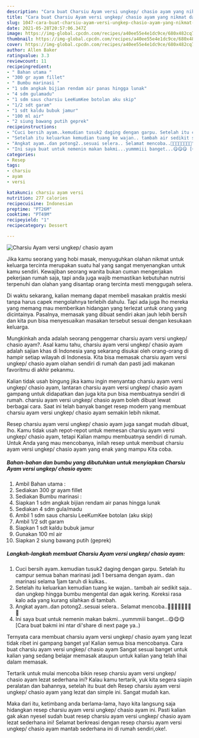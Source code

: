 ```yaml
---
description: "Cara buat Charsiu Ayam versi ungkep/ chasio ayam yang nikmat dan Mudah Dibuat"
title: "Cara buat Charsiu Ayam versi ungkep/ chasio ayam yang nikmat dan Mudah Dibuat"
slug: 1047-cara-buat-charsiu-ayam-versi-ungkep-chasio-ayam-yang-nikmat-dan-mudah-dibuat
date: 2021-05-28T20:57:06.347Z
image: https://img-global.cpcdn.com/recipes/a40ee55e4e1dc9ce/680x482cq70/charsiu-ayam-versi-ungkep-chasio-ayam-foto-resep-utama.jpg
thumbnail: https://img-global.cpcdn.com/recipes/a40ee55e4e1dc9ce/680x482cq70/charsiu-ayam-versi-ungkep-chasio-ayam-foto-resep-utama.jpg
cover: https://img-global.cpcdn.com/recipes/a40ee55e4e1dc9ce/680x482cq70/charsiu-ayam-versi-ungkep-chasio-ayam-foto-resep-utama.jpg
author: Allen Baker
ratingvalue: 3.3
reviewcount: 11
recipeingredient:
- " Bahan utama "
- "300 gr ayam fillet"
- " Bumbu marinasi "
- "1 sdm angkak bijian rendam air panas hingga lunak"
- "4 sdm gulamadu"
- "1 sdm saus charsiu LeeKumKee botolan aku skip"
- "1/2 sdt garam"
- "1 sdt kaldu bubuk jamur"
- "100 ml air"
- "2 siung bawang putih geprek"
recipeinstructions:
- "Cuci bersih ayam..kemudian tusuk2 daging dengan garpu. Setelah itu campur semua bahan marinasi jadi 1 bersama dengan ayam.. dan marinasi selama 1jam taruh di kulkas.."
- "Setelah itu keluarkan kemudian tuang ke wajan.. tambah air sedikit saja.. dan ungkep hingga bumbu mengental dan agak kering. Koreksi rasa kalo ada yang kurang silahkan di tambah."
- "Angkat ayam..dan potong2..sesuai selera.. Selamat mencoba..🙏🙏🥰🥰🤗🤗💪💪"
- "Ini saya buat untuk nemenin makan bakmi...yummmiii banget...😋😋😋 [Cara buat bakmi ini ntar di&#39;share di next page ya..)"
categories:
- Resep
tags:
- charsiu
- ayam
- versi

katakunci: charsiu ayam versi 
nutrition: 277 calories
recipecuisine: Indonesian
preptime: "PT26M"
cooktime: "PT49M"
recipeyield: "1"
recipecategory: Dessert

---
```



![Charsiu Ayam versi ungkep/ chasio ayam](https://img-global.cpcdn.com/recipes/a40ee55e4e1dc9ce/680x482cq70/charsiu-ayam-versi-ungkep-chasio-ayam-foto-resep-utama.jpg)

Jika kamu seorang yang hobi masak, menyuguhkan olahan nikmat untuk keluarga tercinta merupakan suatu hal yang sangat menyenangkan untuk kamu sendiri. Kewajiban seorang  wanita bukan cuman mengerjakan pekerjaan rumah saja, tapi anda juga wajib memastikan kebutuhan nutrisi terpenuhi dan olahan yang disantap orang tercinta mesti menggugah selera.

Di waktu  sekarang, kalian memang dapat membeli masakan praktis meski tanpa harus capek mengolahnya terlebih dahulu. Tapi ada juga lho mereka yang memang mau memberikan hidangan yang terlezat untuk orang yang dicintainya. Pasalnya, memasak yang dibuat sendiri akan jauh lebih bersih dan kita pun bisa menyesuaikan masakan tersebut sesuai dengan kesukaan keluarga. 



Mungkinkah anda adalah seorang penggemar charsiu ayam versi ungkep/ chasio ayam?. Asal kamu tahu, charsiu ayam versi ungkep/ chasio ayam adalah sajian khas di Indonesia yang sekarang disukai oleh orang-orang di hampir setiap wilayah di Indonesia. Kita bisa memasak charsiu ayam versi ungkep/ chasio ayam olahan sendiri di rumah dan pasti jadi makanan favoritmu di akhir pekanmu.

Kalian tidak usah bingung jika kamu ingin menyantap charsiu ayam versi ungkep/ chasio ayam, lantaran charsiu ayam versi ungkep/ chasio ayam gampang untuk didapatkan dan juga kita pun bisa membuatnya sendiri di rumah. charsiu ayam versi ungkep/ chasio ayam boleh dibuat lewat berbagai cara. Saat ini telah banyak banget resep modern yang membuat charsiu ayam versi ungkep/ chasio ayam semakin lebih nikmat.

Resep charsiu ayam versi ungkep/ chasio ayam juga sangat mudah dibuat, lho. Kamu tidak usah repot-repot untuk memesan charsiu ayam versi ungkep/ chasio ayam, tetapi Kalian mampu membuatnya sendiri di rumah. Untuk Anda yang mau mencobanya, inilah resep untuk membuat charsiu ayam versi ungkep/ chasio ayam yang enak yang mampu Kita coba.

<!--inarticleads1-->

##### Bahan-bahan dan bumbu yang dibutuhkan untuk menyiapkan Charsiu Ayam versi ungkep/ chasio ayam:

1. Ambil  Bahan utama :
1. Sediakan 300 gr ayam fillet
1. Sediakan  Bumbu marinasi :
1. Siapkan 1 sdm angkak bijian rendam air panas hingga lunak
1. Sediakan 4 sdm gula/madu
1. Ambil 1 sdm saus charsiu LeeKumKee botolan (aku skip)
1. Ambil 1/2 sdt garam
1. Siapkan 1 sdt kaldu bubuk jamur
1. Gunakan 100 ml air
1. Siapkan 2 siung bawang putih (geprek)




<!--inarticleads2-->

##### Langkah-langkah membuat Charsiu Ayam versi ungkep/ chasio ayam:

1. Cuci bersih ayam..kemudian tusuk2 daging dengan garpu. Setelah itu campur semua bahan marinasi jadi 1 bersama dengan ayam.. dan marinasi selama 1jam taruh di kulkas..
1. Setelah itu keluarkan kemudian tuang ke wajan.. tambah air sedikit saja.. dan ungkep hingga bumbu mengental dan agak kering. Koreksi rasa kalo ada yang kurang silahkan di tambah.
1. Angkat ayam..dan potong2..sesuai selera.. Selamat mencoba..🙏🙏🥰🥰🤗🤗💪💪
1. Ini saya buat untuk nemenin makan bakmi...yummmiii banget...😋😋😋 [Cara buat bakmi ini ntar di&#39;share di next page ya..)




Ternyata cara membuat charsiu ayam versi ungkep/ chasio ayam yang lezat tidak ribet ini gampang banget ya! Kalian semua bisa mencobanya. Cara buat charsiu ayam versi ungkep/ chasio ayam Sangat sesuai banget untuk kalian yang sedang belajar memasak ataupun untuk kalian yang telah lihai dalam memasak.

Tertarik untuk mulai mencoba bikin resep charsiu ayam versi ungkep/ chasio ayam lezat sederhana ini? Kalau kamu tertarik, yuk kita segera siapin peralatan dan bahannya, setelah itu buat deh Resep charsiu ayam versi ungkep/ chasio ayam yang lezat dan simple ini. Sangat mudah kan. 

Maka dari itu, ketimbang anda berlama-lama, hayo kita langsung saja hidangkan resep charsiu ayam versi ungkep/ chasio ayam ini. Pasti kalian gak akan nyesel sudah buat resep charsiu ayam versi ungkep/ chasio ayam lezat sederhana ini! Selamat berkreasi dengan resep charsiu ayam versi ungkep/ chasio ayam mantab sederhana ini di rumah sendiri,oke!.

